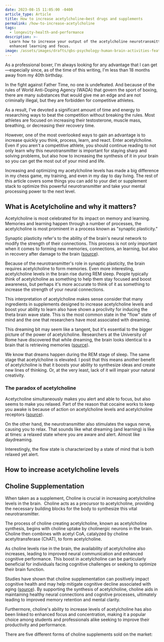 ```yaml
---
date: 2023-08-15 11:05:00 -0400
article_type: Article
title: How to increase acetylcholine—best drugs and supplements
permalink: /how-to-increase-acetylcholine
tags:
  - longevity-health-and-performance
description: >-
  Learn how to increase your output of the acetylcholine neurotransmitter for
  enhanced learning and focus. 
image: /assets/images/drafts/qbs-psychology-human-brain-activities-featured-1.webp
---
```

As a professional boxer, I'm always looking for any advantage that I can get—especially since, as of the time of this writing, I'm less than 18 months away from my 40th birthday.

In the fight against Father Time, no one is undefeated. And because of the rules of World Anti-Doping Agency (WADA) that govern the sport of boxing, there are many substances that would give me an edge and are not criminally illegal, but they are forbidden for competitive athletes.

As a result, I've devoted a significant amount of time and energy to researching ways to beat the competition without breaking the rules. Most athletes are focused on increasing their testosterone, muscle mass, breathing, or decreasing their recovery time.

However, one of the most overlooked ways to gain an advantage is to increase quickly you think, process, learn, and react. Enter acetylcholine. Even if you aren't a competitive athlete, you should continue reading to not only learn why this neurotransmitter is important for staying sharp and solving problems, but also how to increasing the synthesis of it in your brain so you can get the most out of your mind and life.

Increasing and optimizing my acetylcholine levels has made a big difference in my chess game, my training, and even in my day to day living. The rest of this article covers some things you can add to your diet or supplement stack to optimize this powerful neurotransmitter and take your mental processing power to the next level.&nbsp;

## What is Acetylcholine and why it matters?

Acetylcholine is most celebrated for its impact on memory and learning. Memories and learning happen through a number of processes, the acetylcholine is most prominent in a process known as "synaptic plasticity."

Synaptic plasticity refer's to the ability of the brain's neural network to modify the strength of their connections. This process is not only important when it comes to forming new memories, connections, an learning, but also in recovery after damage to the brain ([source](https://www.ncbi.nlm.nih.gov/pmc/articles/PMC6940892/)).&nbsp;

Because of the neurotransmitter's role in synaptic plasticity, the brain requires acetylcholine to form memories. Even more interesting, acetylcholine levels in the brain rise during REM sleep. People typically think of acetylcholine as something to help them stay focused and boost awareness, but perhaps it's more accurate to think of it as something to increase the strength of your neural connections.

This interpretation of acetylcholine makes sense consider that many ingredients in supplements designed to increase acetylcholine levels and boost your ability to learn also have shown a proclivity for inducing the theta brain wave state. This is the most common state in the "flow" state of mind and the one that researchers have most associated with dreaming.&nbsp;

This dreaming bit may seem like a tangent, but it's essential to the bigger picture of the power of acetylcholine. Researchers at the University of Rome have discovered that while dreaming, the brain looks identical to a brain that is retrieving memories ([source](https://www.scientificamerican.com/article/the-science-behind-dreaming/)).

We know that dreams happen during the REM stage of sleep. The same stage that acetylcholine is elevated. I posit that this means another benefit of acetylcholine is that it boosts your ability to synthesize ideas and create new lines of thinking. Or, at the very least, lack of it will impair your natural creativity.

### The paradox of acetylcholine

Acetycholine simultaneously makes you alert and able to focus, but also seems to make you relaxed. Part of the reason that cocaine works to keep you awake is because of action on acetylcholine levels and acetylcholine receptors ([source](https://www.ncbi.nlm.nih.gov/pmc/articles/PMC2667818/)).

On the other hand, the neurotransmitter also stimulates the vagus nerve, causing you to relax. That sounds like what dreaming (and learning) is like at times: a relaxed state where you are aware and alert. Almost like daydreaming.&nbsp;

Interestingly, the flow state is characterized by a state of mind that is both relaxed yet alert.&nbsp;

## How to increase acetylcholine levels

## Choline Supplementation

When taken as a supplement, Choline is crucial in increasing acetylcholine levels in the brain.&nbsp; Choline acts as a precursor to acetylcholine, providing the necessary building blocks for the body to synthesize this vital neurotransmitter.

The process of choline creating acetylcholine, known as acetylcholine synthesis, begins with choline uptake by cholinergic neurons in the brain. Choline then combines with acetyl CoA, catalyzed by choline acetyltransferase (ChAT), to form acetylcholine.

As choline levels rise in the brain, the availability of acetylcholine also increases, leading to improved neural communication and enhanced cognitive performance. This boost in acetylcholine can be particularly beneficial for individuals facing cognitive challenges or seeking to optimize their brain function.

Studies have shown that choline supplementation can positively impact cognitive health and may help mitigate cognitive decline associated with aging ([source](https://www.ahajournals.org/doi/10.1161/STROKEAHA.120.031903)). By supporting the synthesis of acetylcholine, choline aids in maintaining healthy neural connections and cognitive processes, ultimately leading to improved memory retention and mental clarity.

Furthermore, choline's ability to increase levels of acetylcholine has also been linked to enhanced focus and concentration, making it a popular choice among students and professionals alike seeking to improve their productivity and performance.

There are five different forms of choline supplements sold on the market: